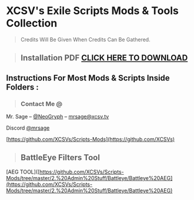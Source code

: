 # XCSV's Exile Scripts Mods & Tools Collection

> Credits Will Be Given When Credits Can Be Gathered.

> ## Installation PDF  [CLICK HERE TO DOWNLOAD](https://github.com/XCSVs/Scripts-Mods/blob/master/1.%20INSTRUCTIONS/Exile%20Server%20Owner%20Guide%20v1.7.pdf)

## Instructions For Most Mods & Scripts Inside Folders :

> ### Contact Me @

Mr. Sage – [@NeoGryph](https://twitter.com/NeoGryph) – mrsage@xcsv.tv

Discord [@mrsage](https://discord.gg/tvhquY6)

[https://github.com/XCSVs/Scripts-Mods](https://github.com/XCSVs)

> ## BattleEye Filters Tool

[AEG TOOL]([https://github.com/XCSVs/Scripts-Mods/tree/master/2.%20Admin%20Stuff/Battleye/Battleye%20AEG](https://github.com/XCSVs/Scripts-Mods/tree/master/2.%20Admin%20Stuff/Battleye/Battleye%20AEG)


